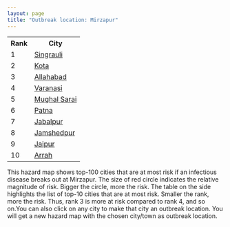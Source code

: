 ```yaml
---
layout: page
title: "Outbreak location: Mirzapur"
---
```

<div class="flex-container">
<div class="flex-item-left" id="mapid">
<script src="https://buda-magenta.github.io/hazard_map/load_map.js"></script>

<script>
var marker_outbreak = L.marker([24.935635, 82.647701],{"autoPan": true}).addTo(map); marker_outbreak.bindTooltip("Mirzapur").openTooltip();

var circle_1 = L.circle([24.197443, 82.666145], {"pane": "markerPane", "color": "red", "fill": true, "fillOpacity": 0.2, "fillRule": "evenodd", "lineCap": "round", "lineJoin": "round", "opacity": 1.0, "radius": 106721, "stroke": true, "weight": 3}).addTo(map);
circle_1.bindTooltip("Singrauli<br>rank: 1<br>hazard index: 0.106722")
circle_1.bindPopup('<a href="https://buda-magenta.github.io/hazard_map/Singrauli">Singrauli</a>')

var circle_2 = L.circle([25.196826, 76.000893], {"pane": "markerPane", "color": "red", "fill": true, "fillOpacity": 0.2, "fillRule": "evenodd", "lineCap": "round", "lineJoin": "round", "opacity": 1.0, "radius": 57966, "stroke": true, "weight": 3}).addTo(map);
circle_2.bindTooltip("Kota<br>rank: 2<br>hazard index: 0.057967")
circle_2.bindPopup('<a href="https://buda-magenta.github.io/hazard_map/Kota">Kota</a>')

var circle_3 = L.circle([25.438130, 81.833800], {"pane": "markerPane", "color": "red", "fill": true, "fillOpacity": 0.2, "fillRule": "evenodd", "lineCap": "round", "lineJoin": "round", "opacity": 1.0, "radius": 50186, "stroke": true, "weight": 3}).addTo(map);
circle_3.bindTooltip("Allahabad<br>rank: 3<br>hazard index: 0.050187")
circle_3.bindPopup('<a href="https://buda-magenta.github.io/hazard_map/Allahabad">Allahabad</a>')

var circle_4 = L.circle([25.335649, 83.007629], {"pane": "markerPane", "color": "red", "fill": true, "fillOpacity": 0.2, "fillRule": "evenodd", "lineCap": "round", "lineJoin": "round", "opacity": 1.0, "radius": 30799, "stroke": true, "weight": 3}).addTo(map);
circle_4.bindTooltip("Varanasi<br>rank: 4<br>hazard index: 0.030800")
circle_4.bindPopup('<a href="https://buda-magenta.github.io/hazard_map/Varanasi">Varanasi</a>')

var circle_5 = L.circle([25.280733, 83.125128], {"pane": "markerPane", "color": "red", "fill": true, "fillOpacity": 0.2, "fillRule": "evenodd", "lineCap": "round", "lineJoin": "round", "opacity": 1.0, "radius": 29025, "stroke": true, "weight": 3}).addTo(map);
circle_5.bindTooltip("Mughal Sarai<br>rank: 5<br>hazard index: 0.029026")
circle_5.bindPopup('<a href="https://buda-magenta.github.io/hazard_map/Mughal_Sarai">Mughal Sarai</a>')

var circle_6 = L.circle([25.609324, 85.123525], {"pane": "markerPane", "color": "red", "fill": true, "fillOpacity": 0.2, "fillRule": "evenodd", "lineCap": "round", "lineJoin": "round", "opacity": 1.0, "radius": 12598, "stroke": true, "weight": 3}).addTo(map);
circle_6.bindTooltip("Patna<br>rank: 6<br>hazard index: 0.012599")
circle_6.bindPopup('<a href="https://buda-magenta.github.io/hazard_map/Patna">Patna</a>')

var circle_7 = L.circle([23.160894, 79.949770], {"pane": "markerPane", "color": "red", "fill": true, "fillOpacity": 0.2, "fillRule": "evenodd", "lineCap": "round", "lineJoin": "round", "opacity": 1.0, "radius": 9054, "stroke": true, "weight": 3}).addTo(map);
circle_7.bindTooltip("Jabalpur<br>rank: 7<br>hazard index: 0.009055")
circle_7.bindPopup('<a href="https://buda-magenta.github.io/hazard_map/Jabalpur">Jabalpur</a>')

var circle_8 = L.circle([22.801519, 86.202958], {"pane": "markerPane", "color": "red", "fill": true, "fillOpacity": 0.2, "fillRule": "evenodd", "lineCap": "round", "lineJoin": "round", "opacity": 1.0, "radius": 5961, "stroke": true, "weight": 3}).addTo(map);
circle_8.bindTooltip("Jamshedpur<br>rank: 8<br>hazard index: 0.005961")
circle_8.bindPopup('<a href="https://buda-magenta.github.io/hazard_map/Jamshedpur">Jamshedpur</a>')

var circle_9 = L.circle([26.915458, 75.818982], {"pane": "markerPane", "color": "red", "fill": true, "fillOpacity": 0.2, "fillRule": "evenodd", "lineCap": "round", "lineJoin": "round", "opacity": 1.0, "radius": 5691, "stroke": true, "weight": 3}).addTo(map);
circle_9.bindTooltip("Jaipur<br>rank: 9<br>hazard index: 0.005691")
circle_9.bindPopup('<a href="https://buda-magenta.github.io/hazard_map/Jaipur">Jaipur</a>')

var circle_10 = L.circle([25.623457, 84.596839], {"pane": "markerPane", "color": "red", "fill": true, "fillOpacity": 0.2, "fillRule": "evenodd", "lineCap": "round", "lineJoin": "round", "opacity": 1.0, "radius": 4847, "stroke": true, "weight": 3}).addTo(map);
circle_10.bindTooltip("Arrah<br>rank: 10<br>hazard index: 0.004847")
circle_10.bindPopup('<a href="https://buda-magenta.github.io/hazard_map/Arrah">Arrah</a>')

var circle_11 = L.circle([25.954628, 83.647350], {"pane": "markerPane", "color": "red", "fill": true, "fillOpacity": 0.2, "fillRule": "evenodd", "lineCap": "round", "lineJoin": "round", "opacity": 1.0, "radius": 4286, "stroke": true, "weight": 3}).addTo(map);
circle_11.bindTooltip("Maunath Bhanjan<br>rank: 11<br>hazard index: 0.004286")
circle_11.bindPopup('<a href="https://buda-magenta.github.io/hazard_map/Maunath_Bhanjan">Maunath Bhanjan</a>')

var circle_12 = L.circle([26.055318, 82.993139], {"pane": "markerPane", "color": "red", "fill": true, "fillOpacity": 0.2, "fillRule": "evenodd", "lineCap": "round", "lineJoin": "round", "opacity": 1.0, "radius": 4079, "stroke": true, "weight": 3}).addTo(map);
circle_12.bindTooltip("Nizamabad<br>rank: 12<br>hazard index: 0.004080")
circle_12.bindPopup('<a href="https://buda-magenta.github.io/hazard_map/Nizamabad">Nizamabad</a>')

var circle_13 = L.circle([24.500000, 81.000000], {"pane": "markerPane", "color": "red", "fill": true, "fillOpacity": 0.2, "fillRule": "evenodd", "lineCap": "round", "lineJoin": "round", "opacity": 1.0, "radius": 3960, "stroke": true, "weight": 3}).addTo(map);
circle_13.bindTooltip("Satna<br>rank: 13<br>hazard index: 0.003961")
circle_13.bindPopup('<a href="https://buda-magenta.github.io/hazard_map/Satna">Satna</a>')

var circle_14 = L.circle([25.623400, 85.041700], {"pane": "markerPane", "color": "red", "fill": true, "fillOpacity": 0.2, "fillRule": "evenodd", "lineCap": "round", "lineJoin": "round", "opacity": 1.0, "radius": 3393, "stroke": true, "weight": 3}).addTo(map);
circle_14.bindTooltip("Dinapur Nizamat<br>rank: 14<br>hazard index: 0.003394")
circle_14.bindPopup('<a href="https://buda-magenta.github.io/hazard_map/Dinapur_Nizamat">Dinapur Nizamat</a>')

var circle_15 = L.circle([28.651718, 77.221939], {"pane": "markerPane", "color": "red", "fill": true, "fillOpacity": 0.2, "fillRule": "evenodd", "lineCap": "round", "lineJoin": "round", "opacity": 1.0, "radius": 3341, "stroke": true, "weight": 3}).addTo(map);
circle_15.bindTooltip("Delhi<br>rank: 15<br>hazard index: 0.003341")
circle_15.bindPopup('<a href="https://buda-magenta.github.io/hazard_map/Delhi">Delhi</a>')

var circle_16 = L.circle([24.759267, 81.655000], {"pane": "markerPane", "color": "red", "fill": true, "fillOpacity": 0.2, "fillRule": "evenodd", "lineCap": "round", "lineJoin": "round", "opacity": 1.0, "radius": 3093, "stroke": true, "weight": 3}).addTo(map);
circle_16.bindTooltip("Rewa<br>rank: 16<br>hazard index: 0.003093")
circle_16.bindPopup('<a href="https://buda-magenta.github.io/hazard_map/Rewa">Rewa</a>')

var circle_17 = L.circle([24.796436, 85.007956], {"pane": "markerPane", "color": "red", "fill": true, "fillOpacity": 0.2, "fillRule": "evenodd", "lineCap": "round", "lineJoin": "round", "opacity": 1.0, "radius": 3015, "stroke": true, "weight": 3}).addTo(map);
circle_17.bindTooltip("Gaya<br>rank: 17<br>hazard index: 0.003015")
circle_17.bindPopup('<a href="https://buda-magenta.github.io/hazard_map/Gaya">Gaya</a>')

var circle_18 = L.circle([25.562071, 84.015672], {"pane": "markerPane", "color": "red", "fill": true, "fillOpacity": 0.2, "fillRule": "evenodd", "lineCap": "round", "lineJoin": "round", "opacity": 1.0, "radius": 2666, "stroke": true, "weight": 3}).addTo(map);
circle_18.bindTooltip("Buxar<br>rank: 18<br>hazard index: 0.002666")
circle_18.bindPopup('<a href="https://buda-magenta.github.io/hazard_map/Buxar">Buxar</a>')

var circle_19 = L.circle([26.269721, 82.994425], {"pane": "markerPane", "color": "red", "fill": true, "fillOpacity": 0.2, "fillRule": "evenodd", "lineCap": "round", "lineJoin": "round", "opacity": 1.0, "radius": 2316, "stroke": true, "weight": 3}).addTo(map);
circle_19.bindTooltip("Burhanpur<br>rank: 19<br>hazard index: 0.002317")
circle_19.bindPopup('<a href="https://buda-magenta.github.io/hazard_map/Burhanpur">Burhanpur</a>')

var circle_20 = L.circle([24.900100, 84.018211], {"pane": "markerPane", "color": "red", "fill": true, "fillOpacity": 0.2, "fillRule": "evenodd", "lineCap": "round", "lineJoin": "round", "opacity": 1.0, "radius": 2200, "stroke": true, "weight": 3}).addTo(map);
circle_20.bindTooltip("Sasaram<br>rank: 20<br>hazard index: 0.002200")
circle_20.bindPopup('<a href="https://buda-magenta.github.io/hazard_map/Sasaram">Sasaram</a>')

var circle_21 = L.circle([22.541418, 88.357691], {"pane": "markerPane", "color": "red", "fill": true, "fillOpacity": 0.2, "fillRule": "evenodd", "lineCap": "round", "lineJoin": "round", "opacity": 1.0, "radius": 2118, "stroke": true, "weight": 3}).addTo(map);
circle_21.bindTooltip("Kolkata<br>rank: 21<br>hazard index: 0.002119")
circle_21.bindPopup('<a href="https://buda-magenta.github.io/hazard_map/Kolkata">Kolkata</a>')

var circle_22 = L.circle([26.460914, 80.321759], {"pane": "markerPane", "color": "red", "fill": true, "fillOpacity": 0.2, "fillRule": "evenodd", "lineCap": "round", "lineJoin": "round", "opacity": 1.0, "radius": 2034, "stroke": true, "weight": 3}).addTo(map);
circle_22.bindTooltip("Kanpur<br>rank: 22<br>hazard index: 0.002035")
circle_22.bindPopup('<a href="https://buda-magenta.github.io/hazard_map/Kanpur">Kanpur</a>')

var circle_23 = L.circle([25.264902, 82.985787], {"pane": "markerPane", "color": "red", "fill": true, "fillOpacity": 0.2, "fillRule": "evenodd", "lineCap": "round", "lineJoin": "round", "opacity": 1.0, "radius": 1962, "stroke": true, "weight": 3}).addTo(map);
circle_23.bindTooltip("Morvi<br>rank: 23<br>hazard index: 0.001963")
circle_23.bindPopup('<a href="https://buda-magenta.github.io/hazard_map/Morvi">Morvi</a>')

var circle_24 = L.circle([24.917151, 76.696403], {"pane": "markerPane", "color": "red", "fill": true, "fillOpacity": 0.2, "fillRule": "evenodd", "lineCap": "round", "lineJoin": "round", "opacity": 1.0, "radius": 1675, "stroke": true, "weight": 3}).addTo(map);
circle_24.bindTooltip("Baran<br>rank: 24<br>hazard index: 0.001675")
circle_24.bindPopup('<a href="https://buda-magenta.github.io/hazard_map/Baran">Baran</a>')

var circle_25 = L.circle([25.531031, 78.652689], {"pane": "markerPane", "color": "red", "fill": true, "fillOpacity": 0.2, "fillRule": "evenodd", "lineCap": "round", "lineJoin": "round", "opacity": 1.0, "radius": 1610, "stroke": true, "weight": 3}).addTo(map);
circle_25.bindTooltip("Jhansi<br>rank: 25<br>hazard index: 0.001610")
circle_25.bindPopup('<a href="https://buda-magenta.github.io/hazard_map/Jhansi">Jhansi</a>')

var circle_26 = L.circle([25.795593, 82.488341], {"pane": "markerPane", "color": "red", "fill": true, "fillOpacity": 0.2, "fillRule": "evenodd", "lineCap": "round", "lineJoin": "round", "opacity": 1.0, "radius": 1586, "stroke": true, "weight": 3}).addTo(map);
circle_26.bindTooltip("Jaunpur<br>rank: 26<br>hazard index: 0.001586")
circle_26.bindPopup('<a href="https://buda-magenta.github.io/hazard_map/Jaunpur">Jaunpur</a>')

var circle_27 = L.circle([26.838100, 80.934600], {"pane": "markerPane", "color": "red", "fill": true, "fillOpacity": 0.2, "fillRule": "evenodd", "lineCap": "round", "lineJoin": "round", "opacity": 1.0, "radius": 1446, "stroke": true, "weight": 3}).addTo(map);
circle_27.bindTooltip("Lucknow<br>rank: 27<br>hazard index: 0.001447")
circle_27.bindPopup('<a href="https://buda-magenta.github.io/hazard_map/Lucknow">Lucknow</a>')

var circle_28 = L.circle([20.266777, 85.843559], {"pane": "markerPane", "color": "red", "fill": true, "fillOpacity": 0.2, "fillRule": "evenodd", "lineCap": "round", "lineJoin": "round", "opacity": 1.0, "radius": 1400, "stroke": true, "weight": 3}).addTo(map);
circle_28.bindTooltip("Bhubaneswar<br>rank: 28<br>hazard index: 0.001400")
circle_28.bindPopup('<a href="https://buda-magenta.github.io/hazard_map/Bhubaneswar">Bhubaneswar</a>')

var circle_29 = L.circle([26.229141, 76.304533], {"pane": "markerPane", "color": "red", "fill": true, "fillOpacity": 0.2, "fillRule": "evenodd", "lineCap": "round", "lineJoin": "round", "opacity": 1.0, "radius": 1325, "stroke": true, "weight": 3}).addTo(map);
circle_29.bindTooltip("Sawai Madhopur<br>rank: 29<br>hazard index: 0.001325")
circle_29.bindPopup('<a href="https://buda-magenta.github.io/hazard_map/Sawai_Madhopur">Sawai Madhopur</a>')

var circle_30 = L.circle([23.967515, 85.438846], {"pane": "markerPane", "color": "red", "fill": true, "fillOpacity": 0.2, "fillRule": "evenodd", "lineCap": "round", "lineJoin": "round", "opacity": 1.0, "radius": 1209, "stroke": true, "weight": 3}).addTo(map);
circle_30.bindTooltip("Hazaribagh<br>rank: 30<br>hazard index: 0.001209")
circle_30.bindPopup('<a href="https://buda-magenta.github.io/hazard_map/Hazaribagh">Hazaribagh</a>')

var circle_31 = L.circle([26.022697, 83.028873], {"pane": "markerPane", "color": "red", "fill": true, "fillOpacity": 0.2, "fillRule": "evenodd", "lineCap": "round", "lineJoin": "round", "opacity": 1.0, "radius": 1200, "stroke": true, "weight": 3}).addTo(map);
circle_31.bindTooltip("Azamgarh<br>rank: 31<br>hazard index: 0.001201")
circle_31.bindPopup('<a href="https://buda-magenta.github.io/hazard_map/Azamgarh">Azamgarh</a>')

var circle_32 = L.circle([25.895924, 82.437716], {"pane": "markerPane", "color": "red", "fill": true, "fillOpacity": 0.2, "fillRule": "evenodd", "lineCap": "round", "lineJoin": "round", "opacity": 1.0, "radius": 1132, "stroke": true, "weight": 3}).addTo(map);
circle_32.bindTooltip("Badlapur<br>rank: 32<br>hazard index: 0.001133")
circle_32.bindPopup('<a href="https://buda-magenta.github.io/hazard_map/Badlapur">Badlapur</a>')

var circle_33 = L.circle([25.572433, 83.609605], {"pane": "markerPane", "color": "red", "fill": true, "fillOpacity": 0.2, "fillRule": "evenodd", "lineCap": "round", "lineJoin": "round", "opacity": 1.0, "radius": 1072, "stroke": true, "weight": 3}).addTo(map);
circle_33.bindTooltip("Medinipur<br>rank: 33<br>hazard index: 0.001072")
circle_33.bindPopup('<a href="https://buda-magenta.github.io/hazard_map/Medinipur">Medinipur</a>')

var circle_34 = L.circle([26.423847, 83.762732], {"pane": "markerPane", "color": "red", "fill": true, "fillOpacity": 0.2, "fillRule": "evenodd", "lineCap": "round", "lineJoin": "round", "opacity": 1.0, "radius": 1066, "stroke": true, "weight": 3}).addTo(map);
circle_34.bindTooltip("Deoria<br>rank: 34<br>hazard index: 0.001066")
circle_34.bindPopup('<a href="https://buda-magenta.github.io/hazard_map/Deoria">Deoria</a>')

var circle_35 = L.circle([25.877933, 84.119959], {"pane": "markerPane", "color": "red", "fill": true, "fillOpacity": 0.2, "fillRule": "evenodd", "lineCap": "round", "lineJoin": "round", "opacity": 1.0, "radius": 1037, "stroke": true, "weight": 3}).addTo(map);
circle_35.bindTooltip("Ballia<br>rank: 35<br>hazard index: 0.001037")
circle_35.bindPopup('<a href="https://buda-magenta.github.io/hazard_map/Ballia">Ballia</a>')

var circle_36 = L.circle([20.468600, 85.879200], {"pane": "markerPane", "color": "red", "fill": true, "fillOpacity": 0.2, "fillRule": "evenodd", "lineCap": "round", "lineJoin": "round", "opacity": 1.0, "radius": 1012, "stroke": true, "weight": 3}).addTo(map);
circle_36.bindTooltip("Cuttack<br>rank: 36<br>hazard index: 0.001013")
circle_36.bindPopup('<a href="https://buda-magenta.github.io/hazard_map/Cuttack">Cuttack</a>')

var circle_37 = L.circle([28.651718, 77.221939], {"pane": "markerPane", "color": "red", "fill": true, "fillOpacity": 0.2, "fillRule": "evenodd", "lineCap": "round", "lineJoin": "round", "opacity": 1.0, "radius": 906, "stroke": true, "weight": 3}).addTo(map);
circle_37.bindTooltip("Dehri<br>rank: 37<br>hazard index: 0.000906")
circle_37.bindPopup('<a href="https://buda-magenta.github.io/hazard_map/Dehri">Dehri</a>')

var circle_38 = L.circle([19.075990, 72.877393], {"pane": "markerPane", "color": "red", "fill": true, "fillOpacity": 0.2, "fillRule": "evenodd", "lineCap": "round", "lineJoin": "round", "opacity": 1.0, "radius": 888, "stroke": true, "weight": 3}).addTo(map);
circle_38.bindTooltip("Mumbai<br>rank: 38<br>hazard index: 0.000888")
circle_38.bindPopup('<a href="https://buda-magenta.github.io/hazard_map/Mumbai">Mumbai</a>')

var circle_39 = L.circle([26.671329, 83.364583], {"pane": "markerPane", "color": "red", "fill": true, "fillOpacity": 0.2, "fillRule": "evenodd", "lineCap": "round", "lineJoin": "round", "opacity": 1.0, "radius": 879, "stroke": true, "weight": 3}).addTo(map);
circle_39.bindTooltip("Gorakhpur<br>rank: 39<br>hazard index: 0.000879")
circle_39.bindPopup('<a href="https://buda-magenta.github.io/hazard_map/Gorakhpur">Gorakhpur</a>')

var circle_40 = L.circle([26.638076, 82.059024], {"pane": "markerPane", "color": "red", "fill": true, "fillOpacity": 0.2, "fillRule": "evenodd", "lineCap": "round", "lineJoin": "round", "opacity": 1.0, "radius": 857, "stroke": true, "weight": 3}).addTo(map);
circle_40.bindTooltip("Faizabad<br>rank: 40<br>hazard index: 0.000857")
circle_40.bindPopup('<a href="https://buda-magenta.github.io/hazard_map/Faizabad">Faizabad</a>')

var circle_41 = L.circle([25.603508, 83.507454], {"pane": "markerPane", "color": "red", "fill": true, "fillOpacity": 0.2, "fillRule": "evenodd", "lineCap": "round", "lineJoin": "round", "opacity": 1.0, "radius": 833, "stroke": true, "weight": 3}).addTo(map);
circle_41.bindTooltip("Ghazipur<br>rank: 41<br>hazard index: 0.000833")
circle_41.bindPopup('<a href="https://buda-magenta.github.io/hazard_map/Ghazipur">Ghazipur</a>')

var circle_42 = L.circle([23.122634, 83.198189], {"pane": "markerPane", "color": "red", "fill": true, "fillOpacity": 0.2, "fillRule": "evenodd", "lineCap": "round", "lineJoin": "round", "opacity": 1.0, "radius": 817, "stroke": true, "weight": 3}).addTo(map);
circle_42.bindTooltip("Ambikapur<br>rank: 42<br>hazard index: 0.000818")
circle_42.bindPopup('<a href="https://buda-magenta.github.io/hazard_map/Ambikapur">Ambikapur</a>')

var circle_43 = L.circle([22.519770, 82.629515], {"pane": "markerPane", "color": "red", "fill": true, "fillOpacity": 0.2, "fillRule": "evenodd", "lineCap": "round", "lineJoin": "round", "opacity": 1.0, "radius": 788, "stroke": true, "weight": 3}).addTo(map);
circle_43.bindTooltip("Korba<br>rank: 43<br>hazard index: 0.000788")
circle_43.bindPopup('<a href="https://buda-magenta.github.io/hazard_map/Korba">Korba</a>')

var circle_44 = L.circle([26.724789, 82.793269], {"pane": "markerPane", "color": "red", "fill": true, "fillOpacity": 0.2, "fillRule": "evenodd", "lineCap": "round", "lineJoin": "round", "opacity": 1.0, "radius": 776, "stroke": true, "weight": 3}).addTo(map);
circle_44.bindTooltip("Basti<br>rank: 44<br>hazard index: 0.000777")
circle_44.bindPopup('<a href="https://buda-magenta.github.io/hazard_map/Basti">Basti</a>')

var circle_45 = L.circle([26.180598, 91.753943], {"pane": "markerPane", "color": "red", "fill": true, "fillOpacity": 0.2, "fillRule": "evenodd", "lineCap": "round", "lineJoin": "round", "opacity": 1.0, "radius": 702, "stroke": true, "weight": 3}).addTo(map);
circle_45.bindTooltip("Guwahati<br>rank: 45<br>hazard index: 0.000703")
circle_45.bindPopup('<a href="https://buda-magenta.github.io/hazard_map/Guwahati">Guwahati</a>')

var circle_46 = L.circle([21.170200, 72.831100], {"pane": "markerPane", "color": "red", "fill": true, "fillOpacity": 0.2, "fillRule": "evenodd", "lineCap": "round", "lineJoin": "round", "opacity": 1.0, "radius": 675, "stroke": true, "weight": 3}).addTo(map);
circle_46.bindTooltip("Surat<br>rank: 46<br>hazard index: 0.000676")
circle_46.bindPopup('<a href="https://buda-magenta.github.io/hazard_map/Surat">Surat</a>')

var circle_47 = L.circle([26.716413, 88.430992], {"pane": "markerPane", "color": "red", "fill": true, "fillOpacity": 0.2, "fillRule": "evenodd", "lineCap": "round", "lineJoin": "round", "opacity": 1.0, "radius": 659, "stroke": true, "weight": 3}).addTo(map);
circle_47.bindTooltip("Siliguri<br>rank: 47<br>hazard index: 0.000660")
circle_47.bindPopup('<a href="https://buda-magenta.github.io/hazard_map/Siliguri">Siliguri</a>')

var circle_48 = L.circle([22.720362, 75.868200], {"pane": "markerPane", "color": "red", "fill": true, "fillOpacity": 0.2, "fillRule": "evenodd", "lineCap": "round", "lineJoin": "round", "opacity": 1.0, "radius": 642, "stroke": true, "weight": 3}).addTo(map);
circle_48.bindTooltip("Indore<br>rank: 48<br>hazard index: 0.000643")
circle_48.bindPopup('<a href="https://buda-magenta.github.io/hazard_map/Indore">Indore</a>')

var circle_49 = L.circle([24.500000, 77.500000], {"pane": "markerPane", "color": "red", "fill": true, "fillOpacity": 0.2, "fillRule": "evenodd", "lineCap": "round", "lineJoin": "round", "opacity": 1.0, "radius": 639, "stroke": true, "weight": 3}).addTo(map);
circle_49.bindTooltip("Guna<br>rank: 49<br>hazard index: 0.000640")
circle_49.bindPopup('<a href="https://buda-magenta.github.io/hazard_map/Guna">Guna</a>')

var circle_50 = L.circle([24.500000, 74.500000], {"pane": "markerPane", "color": "red", "fill": true, "fillOpacity": 0.2, "fillRule": "evenodd", "lineCap": "round", "lineJoin": "round", "opacity": 1.0, "radius": 618, "stroke": true, "weight": 3}).addTo(map);
circle_50.bindTooltip("Chittaurgarh<br>rank: 50<br>hazard index: 0.000618")
circle_50.bindPopup('<a href="https://buda-magenta.github.io/hazard_map/Chittaurgarh">Chittaurgarh</a>')

var circle_51 = L.circle([23.258486, 77.401989], {"pane": "markerPane", "color": "red", "fill": true, "fillOpacity": 0.2, "fillRule": "evenodd", "lineCap": "round", "lineJoin": "round", "opacity": 1.0, "radius": 606, "stroke": true, "weight": 3}).addTo(map);
circle_51.bindTooltip("Bhopal<br>rank: 51<br>hazard index: 0.000606")
circle_51.bindPopup('<a href="https://buda-magenta.github.io/hazard_map/Bhopal">Bhopal</a>')

var circle_52 = L.circle([24.462465, 74.850114], {"pane": "markerPane", "color": "red", "fill": true, "fillOpacity": 0.2, "fillRule": "evenodd", "lineCap": "round", "lineJoin": "round", "opacity": 1.0, "radius": 601, "stroke": true, "weight": 3}).addTo(map);
circle_52.bindTooltip("Nimach<br>rank: 52<br>hazard index: 0.000601")
circle_52.bindPopup('<a href="https://buda-magenta.github.io/hazard_map/Nimach">Nimach</a>')

var circle_53 = L.circle([26.469100, 74.639000], {"pane": "markerPane", "color": "red", "fill": true, "fillOpacity": 0.2, "fillRule": "evenodd", "lineCap": "round", "lineJoin": "round", "opacity": 1.0, "radius": 600, "stroke": true, "weight": 3}).addTo(map);
circle_53.bindTooltip("Ajmer<br>rank: 53<br>hazard index: 0.000600")
circle_53.bindPopup('<a href="https://buda-magenta.github.io/hazard_map/Ajmer">Ajmer</a>')

var circle_54 = L.circle([21.237947, 81.633683], {"pane": "markerPane", "color": "red", "fill": true, "fillOpacity": 0.2, "fillRule": "evenodd", "lineCap": "round", "lineJoin": "round", "opacity": 1.0, "radius": 583, "stroke": true, "weight": 3}).addTo(map);
circle_54.bindTooltip("Raipur<br>rank: 54<br>hazard index: 0.000583")
circle_54.bindPopup('<a href="https://buda-magenta.github.io/hazard_map/Raipur">Raipur</a>')

var circle_55 = L.circle([25.773344, 84.784977], {"pane": "markerPane", "color": "red", "fill": true, "fillOpacity": 0.2, "fillRule": "evenodd", "lineCap": "round", "lineJoin": "round", "opacity": 1.0, "radius": 575, "stroke": true, "weight": 3}).addTo(map);
circle_55.bindTooltip("Chapra<br>rank: 55<br>hazard index: 0.000576")
circle_55.bindPopup('<a href="https://buda-magenta.github.io/hazard_map/Chapra">Chapra</a>')

var circle_56 = L.circle([24.265131, 75.387182], {"pane": "markerPane", "color": "red", "fill": true, "fillOpacity": 0.2, "fillRule": "evenodd", "lineCap": "round", "lineJoin": "round", "opacity": 1.0, "radius": 558, "stroke": true, "weight": 3}).addTo(map);
circle_56.bindTooltip("Mandsaur<br>rank: 56<br>hazard index: 0.000558")
circle_56.bindPopup('<a href="https://buda-magenta.github.io/hazard_map/Mandsaur">Mandsaur</a>')

var circle_57 = L.circle([26.242511, 82.296169], {"pane": "markerPane", "color": "red", "fill": true, "fillOpacity": 0.2, "fillRule": "evenodd", "lineCap": "round", "lineJoin": "round", "opacity": 1.0, "radius": 557, "stroke": true, "weight": 3}).addTo(map);
circle_57.bindTooltip("Sultanpur<br>rank: 57<br>hazard index: 0.000557")
circle_57.bindPopup('<a href="https://buda-magenta.github.io/hazard_map/Sultanpur">Sultanpur</a>')

var circle_58 = L.circle([25.500000, 75.833333], {"pane": "markerPane", "color": "red", "fill": true, "fillOpacity": 0.2, "fillRule": "evenodd", "lineCap": "round", "lineJoin": "round", "opacity": 1.0, "radius": 461, "stroke": true, "weight": 3}).addTo(map);
circle_58.bindTooltip("Bundi<br>rank: 58<br>hazard index: 0.000461")
circle_58.bindPopup('<a href="https://buda-magenta.github.io/hazard_map/Bundi">Bundi</a>')

var circle_59 = L.circle([25.286698, 87.132254], {"pane": "markerPane", "color": "red", "fill": true, "fillOpacity": 0.2, "fillRule": "evenodd", "lineCap": "round", "lineJoin": "round", "opacity": 1.0, "radius": 448, "stroke": true, "weight": 3}).addTo(map);
circle_59.bindTooltip("Bhagalpur<br>rank: 59<br>hazard index: 0.000449")
circle_59.bindPopup('<a href="https://buda-magenta.github.io/hazard_map/Bhagalpur">Bhagalpur</a>')

var circle_60 = L.circle([23.795281, 86.430964], {"pane": "markerPane", "color": "red", "fill": true, "fillOpacity": 0.2, "fillRule": "evenodd", "lineCap": "round", "lineJoin": "round", "opacity": 1.0, "radius": 446, "stroke": true, "weight": 3}).addTo(map);
circle_60.bindTooltip("Dhanbad<br>rank: 60<br>hazard index: 0.000447")
circle_60.bindPopup('<a href="https://buda-magenta.github.io/hazard_map/Dhanbad">Dhanbad</a>')

var circle_61 = L.circle([19.169335, 77.311013], {"pane": "markerPane", "color": "red", "fill": true, "fillOpacity": 0.2, "fillRule": "evenodd", "lineCap": "round", "lineJoin": "round", "opacity": 1.0, "radius": 429, "stroke": true, "weight": 3}).addTo(map);
circle_61.bindTooltip("Nanded Waghala<br>rank: 61<br>hazard index: 0.000430")
circle_61.bindPopup('<a href="https://buda-magenta.github.io/hazard_map/Nanded_Waghala">Nanded Waghala</a>')

var circle_62 = L.circle([26.148658, 85.340013], {"pane": "markerPane", "color": "red", "fill": true, "fillOpacity": 0.2, "fillRule": "evenodd", "lineCap": "round", "lineJoin": "round", "opacity": 1.0, "radius": 392, "stroke": true, "weight": 3}).addTo(map);
circle_62.bindTooltip("Muzaffarpur<br>rank: 62<br>hazard index: 0.000393")
circle_62.bindPopup('<a href="https://buda-magenta.github.io/hazard_map/Muzaffarpur">Muzaffarpur</a>')

var circle_63 = L.circle([25.133173, 86.525040], {"pane": "markerPane", "color": "red", "fill": true, "fillOpacity": 0.2, "fillRule": "evenodd", "lineCap": "round", "lineJoin": "round", "opacity": 1.0, "radius": 345, "stroke": true, "weight": 3}).addTo(map);
circle_63.bindTooltip("Kharagpur<br>rank: 63<br>hazard index: 0.000346")
circle_63.bindPopup('<a href="https://buda-magenta.github.io/hazard_map/Kharagpur">Kharagpur</a>')

var circle_64 = L.circle([19.807608, 85.825254], {"pane": "markerPane", "color": "red", "fill": true, "fillOpacity": 0.2, "fillRule": "evenodd", "lineCap": "round", "lineJoin": "round", "opacity": 1.0, "radius": 335, "stroke": true, "weight": 3}).addTo(map);
circle_64.bindTooltip("Puri<br>rank: 64<br>hazard index: 0.000336")
circle_64.bindPopup('<a href="https://buda-magenta.github.io/hazard_map/Puri">Puri</a>')

var circle_65 = L.circle([25.488773, 74.699613], {"pane": "markerPane", "color": "red", "fill": true, "fillOpacity": 0.2, "fillRule": "evenodd", "lineCap": "round", "lineJoin": "round", "opacity": 1.0, "radius": 334, "stroke": true, "weight": 3}).addTo(map);
circle_65.bindTooltip("Bhilwara<br>rank: 65<br>hazard index: 0.000334")
circle_65.bindPopup('<a href="https://buda-magenta.github.io/hazard_map/Bhilwara">Bhilwara</a>')

var circle_66 = L.circle([17.388786, 78.461065], {"pane": "markerPane", "color": "red", "fill": true, "fillOpacity": 0.2, "fillRule": "evenodd", "lineCap": "round", "lineJoin": "round", "opacity": 1.0, "radius": 325, "stroke": true, "weight": 3}).addTo(map);
circle_66.bindTooltip("Hyderabad<br>rank: 66<br>hazard index: 0.000326")
circle_66.bindPopup('<a href="https://buda-magenta.github.io/hazard_map/Hyderabad">Hyderabad</a>')

var circle_67 = L.circle([22.782355, 86.159003], {"pane": "markerPane", "color": "red", "fill": true, "fillOpacity": 0.2, "fillRule": "evenodd", "lineCap": "round", "lineJoin": "round", "opacity": 1.0, "radius": 325, "stroke": true, "weight": 3}).addTo(map);
circle_67.bindTooltip("Adityapur<br>rank: 67<br>hazard index: 0.000326")
circle_67.bindPopup('<a href="https://buda-magenta.github.io/hazard_map/Adityapur">Adityapur</a>')

var circle_68 = L.circle([23.687130, 86.974659], {"pane": "markerPane", "color": "red", "fill": true, "fillOpacity": 0.2, "fillRule": "evenodd", "lineCap": "round", "lineJoin": "round", "opacity": 1.0, "radius": 318, "stroke": true, "weight": 3}).addTo(map);
circle_68.bindTooltip("Asansol<br>rank: 68<br>hazard index: 0.000319")
circle_68.bindPopup('<a href="https://buda-magenta.github.io/hazard_map/Asansol">Asansol</a>')

var circle_69 = L.circle([25.512719, 86.090571], {"pane": "markerPane", "color": "red", "fill": true, "fillOpacity": 0.2, "fillRule": "evenodd", "lineCap": "round", "lineJoin": "round", "opacity": 1.0, "radius": 315, "stroke": true, "weight": 3}).addTo(map);
circle_69.bindTooltip("Begusarai<br>rank: 69<br>hazard index: 0.000315")
circle_69.bindPopup('<a href="https://buda-magenta.github.io/hazard_map/Begusarai">Begusarai</a>')

var circle_70 = L.circle([23.480592, 74.917790], {"pane": "markerPane", "color": "red", "fill": true, "fillOpacity": 0.2, "fillRule": "evenodd", "lineCap": "round", "lineJoin": "round", "opacity": 1.0, "radius": 304, "stroke": true, "weight": 3}).addTo(map);
circle_70.bindTooltip("Ratlam<br>rank: 70<br>hazard index: 0.000305")
circle_70.bindPopup('<a href="https://buda-magenta.github.io/hazard_map/Ratlam">Ratlam</a>')

var circle_71 = L.circle([18.521428, 73.854454], {"pane": "markerPane", "color": "red", "fill": true, "fillOpacity": 0.2, "fillRule": "evenodd", "lineCap": "round", "lineJoin": "round", "opacity": 1.0, "radius": 303, "stroke": true, "weight": 3}).addTo(map);
circle_71.bindTooltip("Pune<br>rank: 71<br>hazard index: 0.000303")
circle_71.bindPopup('<a href="https://buda-magenta.github.io/hazard_map/Pune">Pune</a>')

var circle_72 = L.circle([22.305199, 70.802834], {"pane": "markerPane", "color": "red", "fill": true, "fillOpacity": 0.2, "fillRule": "evenodd", "lineCap": "round", "lineJoin": "round", "opacity": 1.0, "radius": 289, "stroke": true, "weight": 3}).addTo(map);
circle_72.bindTooltip("Rajkot<br>rank: 72<br>hazard index: 0.000290")
circle_72.bindPopup('<a href="https://buda-magenta.github.io/hazard_map/Rajkot">Rajkot</a>')

var circle_73 = L.circle([25.560900, 87.647654], {"pane": "markerPane", "color": "red", "fill": true, "fillOpacity": 0.2, "fillRule": "evenodd", "lineCap": "round", "lineJoin": "round", "opacity": 1.0, "radius": 283, "stroke": true, "weight": 3}).addTo(map);
circle_73.bindTooltip("Katihar<br>rank: 73<br>hazard index: 0.000284")
circle_73.bindPopup('<a href="https://buda-magenta.github.io/hazard_map/Katihar">Katihar</a>')

var circle_74 = L.circle([28.457876, 79.405571], {"pane": "markerPane", "color": "red", "fill": true, "fillOpacity": 0.2, "fillRule": "evenodd", "lineCap": "round", "lineJoin": "round", "opacity": 1.0, "radius": 282, "stroke": true, "weight": 3}).addTo(map);
circle_74.bindTooltip("Bareilly<br>rank: 74<br>hazard index: 0.000283")
circle_74.bindPopup('<a href="https://buda-magenta.github.io/hazard_map/Bareilly">Bareilly</a>')

var circle_75 = L.circle([20.843512, 75.525927], {"pane": "markerPane", "color": "red", "fill": true, "fillOpacity": 0.2, "fillRule": "evenodd", "lineCap": "round", "lineJoin": "round", "opacity": 1.0, "radius": 276, "stroke": true, "weight": 3}).addTo(map);
circle_75.bindTooltip("Jalgaon<br>rank: 75<br>hazard index: 0.000277")
circle_75.bindPopup('<a href="https://buda-magenta.github.io/hazard_map/Jalgaon">Jalgaon</a>')

var circle_76 = L.circle([19.194329, 72.970178], {"pane": "markerPane", "color": "red", "fill": true, "fillOpacity": 0.2, "fillRule": "evenodd", "lineCap": "round", "lineJoin": "round", "opacity": 1.0, "radius": 270, "stroke": true, "weight": 3}).addTo(map);
circle_76.bindTooltip("Thane<br>rank: 76<br>hazard index: 0.000271")
circle_76.bindPopup('<a href="https://buda-magenta.github.io/hazard_map/Thane">Thane</a>')

var circle_77 = L.circle([24.578721, 73.686257], {"pane": "markerPane", "color": "red", "fill": true, "fillOpacity": 0.2, "fillRule": "evenodd", "lineCap": "round", "lineJoin": "round", "opacity": 1.0, "radius": 269, "stroke": true, "weight": 3}).addTo(map);
circle_77.bindTooltip("Udaipur<br>rank: 77<br>hazard index: 0.000269")
circle_77.bindPopup('<a href="https://buda-magenta.github.io/hazard_map/Udaipur">Udaipur</a>')

var circle_78 = L.circle([27.209822, 79.048137], {"pane": "markerPane", "color": "red", "fill": true, "fillOpacity": 0.2, "fillRule": "evenodd", "lineCap": "round", "lineJoin": "round", "opacity": 1.0, "radius": 242, "stroke": true, "weight": 3}).addTo(map);
circle_78.bindTooltip("Mainpuri<br>rank: 78<br>hazard index: 0.000242")
circle_78.bindPopup('<a href="https://buda-magenta.github.io/hazard_map/Mainpuri">Mainpuri</a>')

var circle_79 = L.circle([26.122147, 75.663754], {"pane": "markerPane", "color": "red", "fill": true, "fillOpacity": 0.2, "fillRule": "evenodd", "lineCap": "round", "lineJoin": "round", "opacity": 1.0, "radius": 239, "stroke": true, "weight": 3}).addTo(map);
circle_79.bindTooltip("Tonk<br>rank: 79<br>hazard index: 0.000240")
circle_79.bindPopup('<a href="https://buda-magenta.github.io/hazard_map/Tonk">Tonk</a>')

var circle_80 = L.circle([24.476642, 86.606732], {"pane": "markerPane", "color": "red", "fill": true, "fillOpacity": 0.2, "fillRule": "evenodd", "lineCap": "round", "lineJoin": "round", "opacity": 1.0, "radius": 236, "stroke": true, "weight": 3}).addTo(map);
circle_80.bindTooltip("Deoghar<br>rank: 80<br>hazard index: 0.000236")
circle_80.bindPopup('<a href="https://buda-magenta.github.io/hazard_map/Deoghar">Deoghar</a>')

var circle_81 = L.circle([20.993276, 75.839983], {"pane": "markerPane", "color": "red", "fill": true, "fillOpacity": 0.2, "fillRule": "evenodd", "lineCap": "round", "lineJoin": "round", "opacity": 1.0, "radius": 230, "stroke": true, "weight": 3}).addTo(map);
circle_81.bindTooltip("Bhusawal<br>rank: 81<br>hazard index: 0.000230")
circle_81.bindPopup('<a href="https://buda-magenta.github.io/hazard_map/Bhusawal">Bhusawal</a>')

var circle_82 = L.circle([23.587548, 75.675679], {"pane": "markerPane", "color": "red", "fill": true, "fillOpacity": 0.2, "fillRule": "evenodd", "lineCap": "round", "lineJoin": "round", "opacity": 1.0, "radius": 229, "stroke": true, "weight": 3}).addTo(map);
circle_82.bindTooltip("Nagda<br>rank: 82<br>hazard index: 0.000230")
circle_82.bindPopup('<a href="https://buda-magenta.github.io/hazard_map/Nagda">Nagda</a>')

var circle_83 = L.circle([23.535048, 87.338043], {"pane": "markerPane", "color": "red", "fill": true, "fillOpacity": 0.2, "fillRule": "evenodd", "lineCap": "round", "lineJoin": "round", "opacity": 1.0, "radius": 224, "stroke": true, "weight": 3}).addTo(map);
circle_83.bindTooltip("Durgapur<br>rank: 83<br>hazard index: 0.000225")
circle_83.bindPopup('<a href="https://buda-magenta.github.io/hazard_map/Durgapur">Durgapur</a>')

var circle_84 = L.circle([23.370035, 85.325013], {"pane": "markerPane", "color": "red", "fill": true, "fillOpacity": 0.2, "fillRule": "evenodd", "lineCap": "round", "lineJoin": "round", "opacity": 1.0, "radius": 218, "stroke": true, "weight": 3}).addTo(map);
circle_84.bindTooltip("Ranchi<br>rank: 84<br>hazard index: 0.000218")
circle_84.bindPopup('<a href="https://buda-magenta.github.io/hazard_map/Ranchi">Ranchi</a>')

var circle_85 = L.circle([23.699128, 85.991069], {"pane": "markerPane", "color": "red", "fill": true, "fillOpacity": 0.2, "fillRule": "evenodd", "lineCap": "round", "lineJoin": "round", "opacity": 1.0, "radius": 199, "stroke": true, "weight": 3}).addTo(map);
circle_85.bindTooltip("Bokaro<br>rank: 85<br>hazard index: 0.000200")
circle_85.bindPopup('<a href="https://buda-magenta.github.io/hazard_map/Bokaro">Bokaro</a>')

var circle_86 = L.circle([21.500000, 86.750000], {"pane": "markerPane", "color": "red", "fill": true, "fillOpacity": 0.2, "fillRule": "evenodd", "lineCap": "round", "lineJoin": "round", "opacity": 1.0, "radius": 197, "stroke": true, "weight": 3}).addTo(map);
circle_86.bindTooltip("Baleshwar<br>rank: 86<br>hazard index: 0.000198")
circle_86.bindPopup('<a href="https://buda-magenta.github.io/hazard_map/Baleshwar">Baleshwar</a>')

var circle_87 = L.circle([22.214285, 84.872437], {"pane": "markerPane", "color": "red", "fill": true, "fillOpacity": 0.2, "fillRule": "evenodd", "lineCap": "round", "lineJoin": "round", "opacity": 1.0, "radius": 193, "stroke": true, "weight": 3}).addTo(map);
circle_87.bindTooltip("Raurkela<br>rank: 87<br>hazard index: 0.000194")
circle_87.bindPopup('<a href="https://buda-magenta.github.io/hazard_map/Raurkela">Raurkela</a>')

var circle_88 = L.circle([22.383333, 82.133333], {"pane": "markerPane", "color": "red", "fill": true, "fillOpacity": 0.2, "fillRule": "evenodd", "lineCap": "round", "lineJoin": "round", "opacity": 1.0, "radius": 190, "stroke": true, "weight": 3}).addTo(map);
circle_88.bindTooltip("Bilaspur<br>rank: 88<br>hazard index: 0.000191")
circle_88.bindPopup('<a href="https://buda-magenta.github.io/hazard_map/Bilaspur">Bilaspur</a>')

var circle_89 = L.circle([21.063329, 86.505373], {"pane": "markerPane", "color": "red", "fill": true, "fillOpacity": 0.2, "fillRule": "evenodd", "lineCap": "round", "lineJoin": "round", "opacity": 1.0, "radius": 179, "stroke": true, "weight": 3}).addTo(map);
circle_89.bindTooltip("Bhadrak<br>rank: 89<br>hazard index: 0.000179")
circle_89.bindPopup('<a href="https://buda-magenta.github.io/hazard_map/Bhadrak">Bhadrak</a>')

var circle_90 = L.circle([26.296772, 73.035143], {"pane": "markerPane", "color": "red", "fill": true, "fillOpacity": 0.2, "fillRule": "evenodd", "lineCap": "round", "lineJoin": "round", "opacity": 1.0, "radius": 174, "stroke": true, "weight": 3}).addTo(map);
circle_90.bindTooltip("Jodhpur<br>rank: 90<br>hazard index: 0.000175")
circle_90.bindPopup('<a href="https://buda-magenta.github.io/hazard_map/Jodhpur">Jodhpur</a>')

var circle_91 = L.circle([25.720581, 85.255560], {"pane": "markerPane", "color": "red", "fill": true, "fillOpacity": 0.2, "fillRule": "evenodd", "lineCap": "round", "lineJoin": "round", "opacity": 1.0, "radius": 172, "stroke": true, "weight": 3}).addTo(map);
circle_91.bindTooltip("Hajipur<br>rank: 91<br>hazard index: 0.000172")
circle_91.bindPopup('<a href="https://buda-magenta.github.io/hazard_map/Hajipur">Hajipur</a>')

var circle_92 = L.circle([12.979120, 77.591300], {"pane": "markerPane", "color": "red", "fill": true, "fillOpacity": 0.2, "fillRule": "evenodd", "lineCap": "round", "lineJoin": "round", "opacity": 1.0, "radius": 167, "stroke": true, "weight": 3}).addTo(map);
circle_92.bindTooltip("Bangalore<br>rank: 92<br>hazard index: 0.000167")
circle_92.bindPopup('<a href="https://buda-magenta.github.io/hazard_map/Bangalore">Bangalore</a>')

var circle_93 = L.circle([23.809612, 78.759114], {"pane": "markerPane", "color": "red", "fill": true, "fillOpacity": 0.2, "fillRule": "evenodd", "lineCap": "round", "lineJoin": "round", "opacity": 1.0, "radius": 166, "stroke": true, "weight": 3}).addTo(map);
circle_93.bindTooltip("Sagar<br>rank: 93<br>hazard index: 0.000166")
circle_93.bindPopup('<a href="https://buda-magenta.github.io/hazard_map/Sagar">Sagar</a>')

var circle_94 = L.circle([26.653396, 77.624206], {"pane": "markerPane", "color": "red", "fill": true, "fillOpacity": 0.2, "fillRule": "evenodd", "lineCap": "round", "lineJoin": "round", "opacity": 1.0, "radius": 162, "stroke": true, "weight": 3}).addTo(map);
circle_94.bindTooltip("Dhaulpur<br>rank: 94<br>hazard index: 0.000163")
circle_94.bindPopup('<a href="https://buda-magenta.github.io/hazard_map/Dhaulpur">Dhaulpur</a>')

var circle_95 = L.circle([21.199035, 81.397955], {"pane": "markerPane", "color": "red", "fill": true, "fillOpacity": 0.2, "fillRule": "evenodd", "lineCap": "round", "lineJoin": "round", "opacity": 1.0, "radius": 155, "stroke": true, "weight": 3}).addTo(map);
circle_95.bindTooltip("Durg<br>rank: 95<br>hazard index: 0.000155")
circle_95.bindPopup('<a href="https://buda-magenta.github.io/hazard_map/Durg">Durg</a>')

var circle_96 = L.circle([26.588559, 74.861097], {"pane": "markerPane", "color": "red", "fill": true, "fillOpacity": 0.2, "fillRule": "evenodd", "lineCap": "round", "lineJoin": "round", "opacity": 1.0, "radius": 150, "stroke": true, "weight": 3}).addTo(map);
circle_96.bindTooltip("Kishangarh<br>rank: 96<br>hazard index: 0.000150")
circle_96.bindPopup('<a href="https://buda-magenta.github.io/hazard_map/Kishangarh">Kishangarh</a>')

var circle_97 = L.circle([26.083143, 86.032571], {"pane": "markerPane", "color": "red", "fill": true, "fillOpacity": 0.2, "fillRule": "evenodd", "lineCap": "round", "lineJoin": "round", "opacity": 1.0, "radius": 149, "stroke": true, "weight": 3}).addTo(map);
circle_97.bindTooltip("Darbhanga<br>rank: 97<br>hazard index: 0.000150")
circle_97.bindPopup('<a href="https://buda-magenta.github.io/hazard_map/Darbhanga">Darbhanga</a>')

var circle_98 = L.circle([26.000000, 87.500000], {"pane": "markerPane", "color": "red", "fill": true, "fillOpacity": 0.2, "fillRule": "evenodd", "lineCap": "round", "lineJoin": "round", "opacity": 1.0, "radius": 148, "stroke": true, "weight": 3}).addTo(map);
circle_98.bindTooltip("Purnia<br>rank: 98<br>hazard index: 0.000148")
circle_98.bindPopup('<a href="https://buda-magenta.github.io/hazard_map/Purnia">Purnia</a>')

var circle_99 = L.circle([18.434644, 79.132265], {"pane": "markerPane", "color": "red", "fill": true, "fillOpacity": 0.2, "fillRule": "evenodd", "lineCap": "round", "lineJoin": "round", "opacity": 1.0, "radius": 147, "stroke": true, "weight": 3}).addTo(map);
circle_99.bindTooltip("Karimnagar<br>rank: 99<br>hazard index: 0.000148")
circle_99.bindPopup('<a href="https://buda-magenta.github.io/hazard_map/Karimnagar">Karimnagar</a>')

var circle_100 = L.circle([25.152471, 85.006878], {"pane": "markerPane", "color": "red", "fill": true, "fillOpacity": 0.2, "fillRule": "evenodd", "lineCap": "round", "lineJoin": "round", "opacity": 1.0, "radius": 145, "stroke": true, "weight": 3}).addTo(map);
circle_100.bindTooltip("Jehanabad<br>rank: 100<br>hazard index: 0.000145")
circle_100.bindPopup('<a href="https://buda-magenta.github.io/hazard_map/Jehanabad">Jehanabad</a>')
</script>
</div>


<div class="flex-item-right">
<table>
<tr>
<th>Rank</th>
<th>City</th>
</tr>

<tr>
<td>1</td>
<td><a href="https://buda-magenta.github.io/hazard_map/Singrauli">Singrauli</a></td>
</tr>

<tr>
<td>2</td>
<td><a href="https://buda-magenta.github.io/hazard_map/Kota">Kota</a></td>
</tr>

<tr>
<td>3</td>
<td><a href="https://buda-magenta.github.io/hazard_map/Allahabad">Allahabad</a></td>
</tr>

<tr>
<td>4</td>
<td><a href="https://buda-magenta.github.io/hazard_map/Varanasi">Varanasi</a></td>
</tr>

<tr>
<td>5</td>
<td><a href="https://buda-magenta.github.io/hazard_map/Mughal_Sarai">Mughal Sarai</a></td>
</tr>

<tr>
<td>6</td>
<td><a href="https://buda-magenta.github.io/hazard_map/Patna">Patna</a></td>
</tr>

<tr>
<td>7</td>
<td><a href="https://buda-magenta.github.io/hazard_map/Jabalpur">Jabalpur</a></td>
</tr>

<tr>
<td>8</td>
<td><a href="https://buda-magenta.github.io/hazard_map/Jamshedpur">Jamshedpur</a></td>
</tr>

<tr>
<td>9</td>
<td><a href="https://buda-magenta.github.io/hazard_map/Jaipur">Jaipur</a></td>
</tr>

<tr>
<td>10</td>
<td><a href="https://buda-magenta.github.io/hazard_map/Arrah">Arrah</a></td>
</tr>

</table>
</div>
</div>


<p align="left">This hazard map shows top-100 cities that are at most risk if an infectious disease breaks out at Mirzapur. The size of red circle indicates the relative magnitude of risk. Bigger the circle, more the risk. The table on the side highlights the list of top-10 cities that are at most risk. Smaller the rank, more the risk. Thus, rank 3 is more at risk compared to rank 4, and so on.You can also click on any city to make that city an outbreak location. You will get a new hazard map with the chosen city/town as outbreak location.
</p>